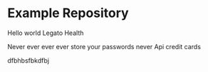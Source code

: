 # Example Repository
Hello world
Legato Health

Never ever ever ever
store your passwords
never Api 
credit cards

dfbhbsfbkdfbj